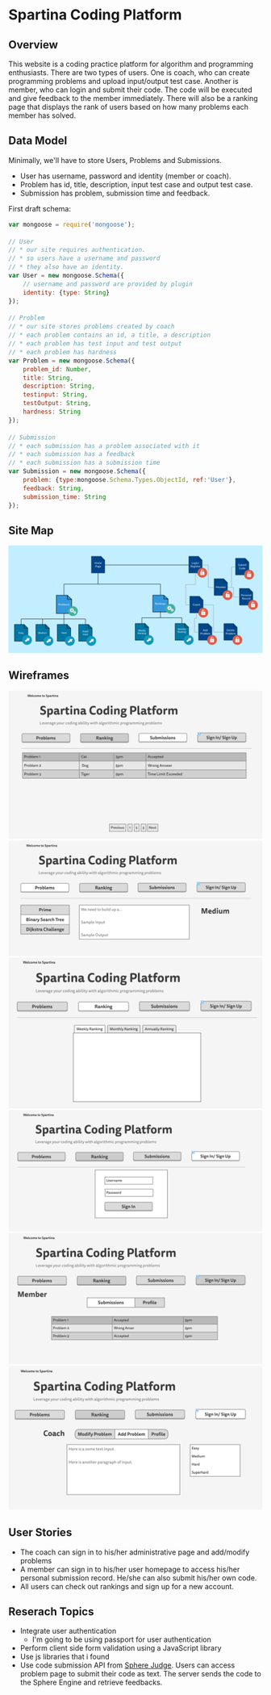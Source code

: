 
# Spartina Coding Platform

## Overview
This website is a coding practice platform for algorithm and programming enthusiasts. There are two types of users. One is coach, who can create programming problems and upload input/output test case. Another is member, who can login and submit their code. The code will be executed and give feedback to the member immediately. There will also be a ranking page that displays the rank of users based on how many problems each member has solved.


## Data Model

Minimally, we'll have to store Users, Problems and Submissions.

* User has username, password and identity (member or coach).
* Problem has id, title, description, input test case and output test case.
* Submission has problem, submission time and feedback.

First draft schema:

```javascript
var mongoose = require('mongoose');

// User
// * our site requires authentication.
// * so users have a username and password
// * they also have an identity.
var User = new mongoose.Schema({
	// username and password are provided by plugin
	identity: {type: String}
});

// Problem
// * our site stores problems created by coach
// * each problem contains an id, a title, a description
// * each problem has test input and test output
// * each problem has hardness
var Problem = new mongoose.Schema({
	problem_id: Number,
	title: String,
	description: String,
	testinput: String,
	testOutput: String,
	hardness: String
});

// Submission
// * each submission has a problem associated with it
// * each submission has a feedback
// * each submission has a submission time
var Submission = new mongoose.Schema({
	problem: {type:mongoose.Schema.Types.ObjectId, ref:'User'},
	feedback: String,
	submission_time: String
});
```
## Site Map
![list create](documentation/p3.png)
## Wireframes
![list create](documentation/sub.png)
![list create](documentation/pro.png)
![list create](documentation/ran.png)
![list create](documentation/sig.png)
![list create](documentation/mem.png)
![list create](documentation/coa.png)

## User Stories
* The coach can sign in to his/her administrative page and add/modify problems
* A member can sign in to his/her user homepage to access his/her personal submission record. He/she can also submit his/her own code.
* All users can check out rankings and sign up for a new account.

## Reserach Topics
* Integrate user authentication
    * I'm going to be using passport for user authentication
* Perform client side form validation using a JavaScript library
* Use js libraries that i found
* Use code submission API from [Sphere Judge](http://sphere-engine.com/). Users can access problem page to submit their code as text. The server sends the code to the Sphere Engine and retrieve feedbacks.
